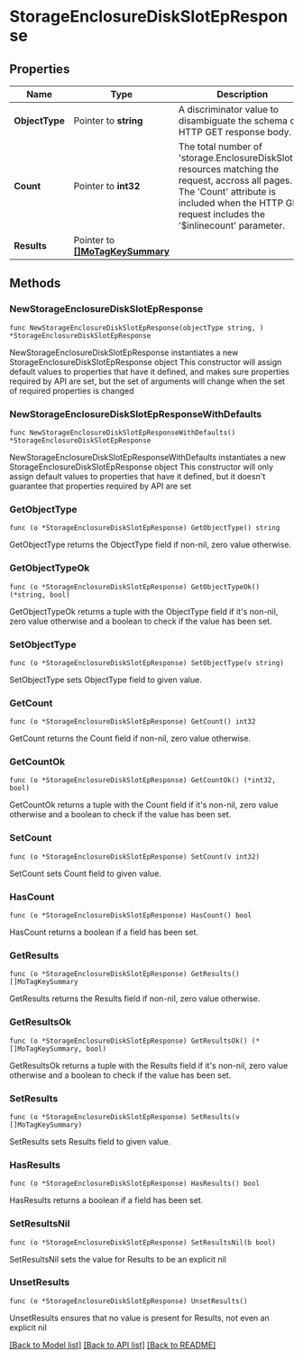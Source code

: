 # StorageEnclosureDiskSlotEpResponse

## Properties

Name | Type | Description | Notes
------------ | ------------- | ------------- | -------------
**ObjectType** | Pointer to **string** | A discriminator value to disambiguate the schema of a HTTP GET response body. | 
**Count** | Pointer to **int32** | The total number of &#39;storage.EnclosureDiskSlotEp&#39; resources matching the request, accross all pages. The &#39;Count&#39; attribute is included when the HTTP GET request includes the &#39;$inlinecount&#39; parameter. | [optional] 
**Results** | Pointer to [**[]MoTagKeySummary**](mo.TagKeySummary.md) |  | [optional] 

## Methods

### NewStorageEnclosureDiskSlotEpResponse

`func NewStorageEnclosureDiskSlotEpResponse(objectType string, ) *StorageEnclosureDiskSlotEpResponse`

NewStorageEnclosureDiskSlotEpResponse instantiates a new StorageEnclosureDiskSlotEpResponse object
This constructor will assign default values to properties that have it defined,
and makes sure properties required by API are set, but the set of arguments
will change when the set of required properties is changed

### NewStorageEnclosureDiskSlotEpResponseWithDefaults

`func NewStorageEnclosureDiskSlotEpResponseWithDefaults() *StorageEnclosureDiskSlotEpResponse`

NewStorageEnclosureDiskSlotEpResponseWithDefaults instantiates a new StorageEnclosureDiskSlotEpResponse object
This constructor will only assign default values to properties that have it defined,
but it doesn't guarantee that properties required by API are set

### GetObjectType

`func (o *StorageEnclosureDiskSlotEpResponse) GetObjectType() string`

GetObjectType returns the ObjectType field if non-nil, zero value otherwise.

### GetObjectTypeOk

`func (o *StorageEnclosureDiskSlotEpResponse) GetObjectTypeOk() (*string, bool)`

GetObjectTypeOk returns a tuple with the ObjectType field if it's non-nil, zero value otherwise
and a boolean to check if the value has been set.

### SetObjectType

`func (o *StorageEnclosureDiskSlotEpResponse) SetObjectType(v string)`

SetObjectType sets ObjectType field to given value.


### GetCount

`func (o *StorageEnclosureDiskSlotEpResponse) GetCount() int32`

GetCount returns the Count field if non-nil, zero value otherwise.

### GetCountOk

`func (o *StorageEnclosureDiskSlotEpResponse) GetCountOk() (*int32, bool)`

GetCountOk returns a tuple with the Count field if it's non-nil, zero value otherwise
and a boolean to check if the value has been set.

### SetCount

`func (o *StorageEnclosureDiskSlotEpResponse) SetCount(v int32)`

SetCount sets Count field to given value.

### HasCount

`func (o *StorageEnclosureDiskSlotEpResponse) HasCount() bool`

HasCount returns a boolean if a field has been set.

### GetResults

`func (o *StorageEnclosureDiskSlotEpResponse) GetResults() []MoTagKeySummary`

GetResults returns the Results field if non-nil, zero value otherwise.

### GetResultsOk

`func (o *StorageEnclosureDiskSlotEpResponse) GetResultsOk() (*[]MoTagKeySummary, bool)`

GetResultsOk returns a tuple with the Results field if it's non-nil, zero value otherwise
and a boolean to check if the value has been set.

### SetResults

`func (o *StorageEnclosureDiskSlotEpResponse) SetResults(v []MoTagKeySummary)`

SetResults sets Results field to given value.

### HasResults

`func (o *StorageEnclosureDiskSlotEpResponse) HasResults() bool`

HasResults returns a boolean if a field has been set.

### SetResultsNil

`func (o *StorageEnclosureDiskSlotEpResponse) SetResultsNil(b bool)`

 SetResultsNil sets the value for Results to be an explicit nil

### UnsetResults
`func (o *StorageEnclosureDiskSlotEpResponse) UnsetResults()`

UnsetResults ensures that no value is present for Results, not even an explicit nil

[[Back to Model list]](../README.md#documentation-for-models) [[Back to API list]](../README.md#documentation-for-api-endpoints) [[Back to README]](../README.md)


